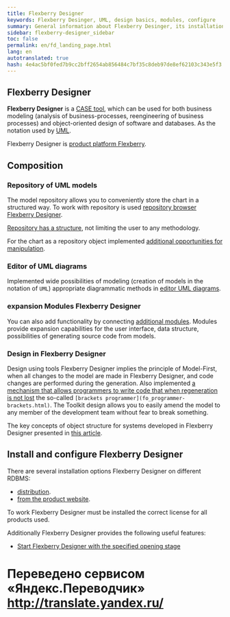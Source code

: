 ```yaml
--- 
title: Flexberry Designer 
keywords: Flexberry Desinger, UML, design basics, modules, configure 
summary: General information about Flexberry Desinger, its installation and configuration 
sidebar: flexberry-designer_sidebar 
toc: false 
permalink: en/fd_landing_page.html 
lang: en 
autotranslated: true 
hash: 4e4ac5bf0fed7b9cc2bff2654ab856484c7bf35c8deb97de8ef62103c343e5f3 
--- 
```


## Flexberry Designer 

**Flexberry Designer** is a [CASE tool](https://ru.wikipedia.org/wiki/CASE), which can be used for both business modeling (analysis of business-processes, reengineering of business processes) and object-oriented design of software and databases. As the notation used by [UML](http://www.uml.org). 

Flexberry Designer is [product platform Flexberry](fp_platform-structure.html). 

## Composition 

### Repository of UML models 

The model repository allows you to conveniently store the chart in a structured way. To work with repository is used [repository browser Flexberry Designer](fd_repository-browser.html). 

[Repository has a structure](fd_recommended-structure-repository.html), not limiting the user to any methodology. 

For the chart as a repository object implemented [additional opportunities for manipulation](fd_working-repository-browser.html). 

### Editor of UML diagrams 

Implemented wide possibilities of modeling (creation of models in the notation of `UML`) appropriate diagrammatic methods in [editor UML diagrams](fd_editing-diagram.html). 

### expansion Modules Flexberry Designer 

You can also add functionality by connecting [additional modules](fd_flexberry-plugins.html). Modules provide expansion capabilities for the user interface, data structure, possibilities of generating source code from models. 

### Design in Flexberry Designer 

Design using tools Flexberry Designer implies the principle of Model-First, when all changes to the model are made in Flexberry Designer, and code changes are performed during the generation. Also implemented [a mechanism that allows programmers to write code that when regeneration is not lost](fd_code-generation.html) the so-called `[brackets programmer](fo_programmer-brackets.html)`. The Toolkit design allows you to easily amend the model to any member of the development team without fear to break something. 

The key concepts of object structure for systems developed in Flexberry Designer presented in [this article](fd_key-concepts.html). 

## Install and configure Flexberry Designer 

There are several installation options Flexberry Designer on different RDBMS: 

* [distribution](fd_standalone-install.html). 
* [from the product website](fd_install.html).

To work Flexberry Designer must be installed the correct license for all products used. 

Additionally Flexberry Designer provides the following useful features: 

* [Start Flexberry Designer with the specified opening stage](fd_running-opening-stage.html) 



 # Переведено сервисом «Яндекс.Переводчик» http://translate.yandex.ru/
